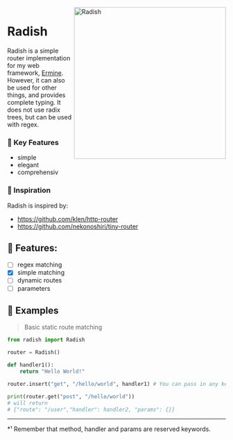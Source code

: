 <img src="https://cdn.discordapp.com/attachments/857979752991031296/943164374510600284/radish3.svg" alt="Radish" align="right" style="width: 350px;"/>
<h1>Radish </h1>

<p>Radish is a simple router implementation for my web framework, <a href="https://github.com/cheetahbyte/ermine">Ermine</a>. However, it can also be used for other things, and provides complete typing. It does not use radix trees, but can be used with regex.</p>

### 🔑 Key Features
- simple
- elegant
- comprehensiv

### 🤔 Inspiration
Radish is inspired by:
- https://github.com/klen/http-router
- https://github.com/nekonoshiri/tiny-router

## 🌟 Features: 
- [ ] regex matching
- [x] simple matching
- [ ] dynamic routes
- [ ] parameters

## 🔭 Examples

> Basic static route matching

```py
from radish import Radish

router = Radish()

def handler1():
    return "Hello World!"

router.insert("get", "/hello/world", handler1) # You can pass in any keyword argument . *¹

print(router.get("post", "/hello/world"))
# will return  
# {"route": "/user","handler": handler2, "params": {}}
```

---
*¹ Remember that method, handler and params are reserved keywords. 
